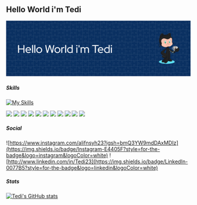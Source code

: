 ## Hello World i'm Tedi 
![Tedi Alifiansyah](img/github-header.png)
##### Skills
[![My Skills](https://skillicons.dev/icons?i=html,css,javascript,py,laravel,bootstrap,igma&theme=light)](https://skillicons.dev)


<img src="https://img.shields.io/badge/HTML5-E34F26?style=for-the-badge&logo=html5&logoColor=white" /> <img src="https://img.shields.io/badge/CSS3-1572B6?style=for-the-badge&logo=css3&logoColor=white" /> <img src="https://img.shields.io/badge/JavaScript-323330?style=for-the-badge&logo=javascript&logoColor=F7DF1E" /> <img src="https://img.shields.io/badge/Python-FFD43B?style=for-the-badge&logo=python&logoColor=blue" /> <img src="https://img.shields.io/badge/PHP-777BB4?style=for-the-badge&logo=php&logoColor=white" /> <img src="https://img.shields.io/badge/Canva-%2300C4CC.svg?&style=for-the-badge&logo=Canva&logoColor=white" /> <img src="https://img.shields.io/badge/Figma-F24E1E?style=for-the-badge&logo=figma&logoColor=white" /> <img src="https://img.shields.io/badge/Duolingo-58CC02?style=for-the-badge&logo=Duolingo&logoColor=white" /> <img src="https://img.shields.io/badge/Bootstrap-563D7C?style=for-the-badge&logo=bootstrap&logoColor=white" /> <img src="https://img.shields.io/badge/Laravel-FF2D20?style=for-the-badge&logo=laravel&logoColor=white" /> <img src="https://img.shields.io/badge/React-20232A?style=for-the-badge&logo=react&logoColor=61DAFB" />

##### Social 
![https://www.instagram.com/alifnsyh23?igsh=bmQ3YW9mdDAxMDIz](https://img.shields.io/badge/Instagram-E4405F?style=for-the-badge&logo=instagram&logoColor=white) ![http://www.linkedin.com/in/Tedi23](https://img.shields.io/badge/LinkedIn-0077B5?style=for-the-badge&logo=linkedin&logoColor=white)



##### Stats
[![Tedi's GitHub stats](https://github-readme-stats.vercel.app/api?username=Tedinov23)](https://github.com/anuraghazra/github-readme-stats)
<!--
**Tedinov23/Tedinov23** is a ✨ _special_ ✨ repository because its `README.md` (this file) appears on your GitHub profile.

Here are some ideas to get you started:

- 🔭 I’m currently working on ...
- 🌱 I’m currently learning ...
- 👯 I’m looking to collaborate on ...
- 🤔 I’m looking for help with ...
- 💬 Ask me about ...
- 📫 How to reach me: ...
- 😄 Pronouns: ...
- ⚡ Fun fact: ...
-->
